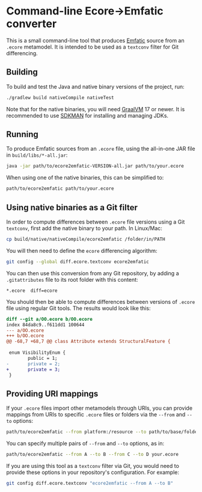# Command-line Ecore->Emfatic converter

This is a small command-line tool that produces [Emfatic](https://eclipse.dev/emfatic/) source from an `.ecore` metamodel.
It is intended to be used as a `textconv` filter for Git differencing.

## Building

To build and test the Java and native binary versions of the project, run:

```sh
./gradlew build nativeCompile nativeTest
```

Note that for the native binaries, you will need [GraalVM](https://www.graalvm.org/) 17 or newer.
It is recommended to use [SDKMAN](https://sdkman.io/) for installing and managing JDKs.

## Running

To produce Emfatic sources from an `.ecore` file, using the all-in-one JAR file in `build/libs/*-all.jar`:

```sh
java -jar path/to/ecore2emfatic-VERSION-all.jar path/to/your.ecore
```

When using one of the native binaries, this can be simplified to:

```sh
path/to/ecore2emfatic path/to/your.ecore
```

## Using native binaries as a Git filter

In order to compute differences between `.ecore` file versions using a Git `textconv`, first add the native binary to your path.
In Linux/Mac:

```sh
cp build/native/nativeCompile/ecore2emfatic /folder/in/PATH
```

You will then need to define the `ecore` differencing algorithm:

```sh
git config --global diff.ecore.textconv ecore2emfatic
```

You can then use this conversion from any Git repository, by adding a `.gitattributes` file to its root folder with this content:

```text
*.ecore  diff=ecore
```

You should then be able to compute differences between versions of `.ecore` file using regular Git tools.
The results would look like this:

```diff
diff --git a/OO.ecore b/OO.ecore
index 84da8c9..f611dd1 100644
--- a/OO.ecore
+++ b/OO.ecore
@@ -68,7 +68,7 @@ class Attribute extends StructuralFeature {
 
 enum VisibilityEnum {
        public = 1;
-       private = 2;
+       private = 3;
 }
```

## Providing URI mappings

If your `.ecore` files import other metamodels through URIs, you can provide mappings from URIs to specific `.ecore` files or folders via the `--from` and `--to` options:

```sh
path/to/ecore2emfatic --from platform:/resource --to path/to/base/folder your.ecore
```

You can specify multiple pairs of `--from` and `--to` options, as in:

```sh
path/to/ecore2emfatic --from A --to B --from C --to D your.ecore
```

If you are using this tool as a `textconv` filter via Git, you would need to provide these options in your repository's configuration.
For example:

```sh
git config diff.ecore.textconv "ecore2emfatic --from A --to B"
```

